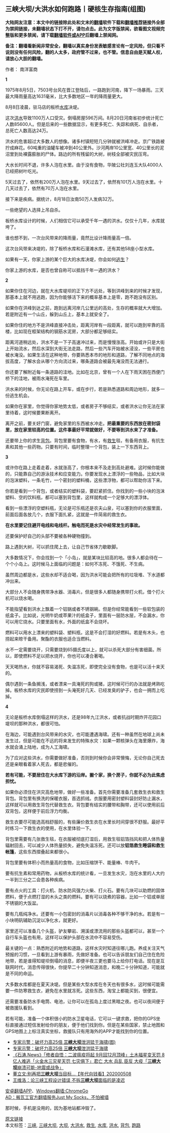  <h2>三峡大坝/大洪水如何跑路丨硬核生存指南(组图)</h2> <p class="notice"><b>大陆网友注意：本文中的链接除此处和文末的<a href="https://github.com/bannedbook/fanqiang" >翻墙</a>软件下载和<a href="https://github.com/killgcd/justmysocks/blob/master/README.md">翻墙推荐</a>链接外全部为禁网链接，未翻墙状态下打不开，请勿点击。此为文字版禁闻，欲看图文视频完整版和更多禁闻，请下载<a href="https://github.com/bannedbook/fanqiang">翻墙软件或APP</a>后翻墙上禁闻网。</p><p>备注：翻墙看新闻非常安全，翻墙以真实身份发表敏感言论有一定风险，但只看不说则没有任何风险，翻的人太多，政府管不过来，也不管。信息自由是天赋人权，请放心大胆的翻墙。</b></p>  <div class="entry"> <p>作者： 南洋富商</p> <p id="conimg"><strong>1</strong></p> <p>1975年8月5日，7503号台风在晋江登陆后，一路跑到河南，降下一场暴雨。三天最大降雨量高达1631毫米，比大多数地区一年的降雨量更大。</p> <p>8月8日凌晨，驻马店的板桥<a href="https://www.bannedbook.org/bnews/tag/%e6%b0%b4%e5%ba%93/" class="st_tag internal_tag" rel="tag" title="标签 水库 下的日志">水库</a>决堤。</p> <p>这次<a href="https://www.bannedbook.org/bnews/tag/%e6%b4%aa%e6%b0%b4/" class="st_tag internal_tag" rel="tag" title="标签 洪水 下的日志">洪水</a>导致1100万人口受灾。倒塌房屋596万间。8月20日河南省初步统计死亡人数85600人。但是后来的一些数据显示，有更多死亡、失踪和病死、自杀者，总死亡人数高达24万。</p> <p>洪水的危害超过大多数人的想像。诸多村镇短短几分钟就被洪峰冲走。京广铁路被拧成麻花。60吨重的油罐车被冲到40公里外。沙河两岸10公里宽、40公里长的泥沼里到处裸露膨胀的尸体。路边的所有残留的大树，树枝全部被灾民压弯。</p> <p>大水长时间不退，许多人泡在水里。由于没有食物，华陂公社刘连玉大队4000人已经把树叶吃光。</p> <p>5天过去了，依然有200万人泡在水里。9天过去了，依然有101万人泡在水里。十几天过去了，依然有70万人泡在水里。</p> <p>接下来是疾病。据统计，8月18日汝南50万人发病32万。</p> <p>一些绝望的人选择上吊自杀。</p> <p>板桥水库设计的时候，人们相信它可以承受千年一遇的洪水。仅仅十几年，水库就垮了。</p> <p>谁也想不到，一次台风带来的降雨量，竟然比设计降雨量高一倍。</p> <p>这次台风带来决堤的，除了板桥水库和石漫滩水库，还有其他58座小型水库。</p> <p>如果有一天，你家上游的某个巨大的水库决堤，你会如何<span class='wp_keywordlink'><a href="https://www.bannedbook.org/forum5/topic38.html" title="劫难逃生有秘诀" target="_blank">逃生</a></span>？</p>  <p>你家上游的水库，是否也曾自称可以抵挡千年一遇的洪水？</p> <p><strong>2</strong></p> <p>如果你住在河边，就在大水库堤坝的正下方不远处，等到洪峰到来的时候才发现，那基本上就不用逃跑，因为你能够活下来的概率基本上是零，跑不跑没有区别。</p> <p>如果你在洪峰到达之前，跑到远离河岸几公里远的高处，生存的概率就大大增加。若是附近有一个山丘，躲到山丘上，基本上就安全了。</p> <p>如果你住的地方不是洪峰直接冲击处，距离河岸有一段距离，就可以跑到牢靠的高楼，比如现在框架结构的钢筋水泥房，大部分都足够结实。</p> <p>距离河道稍远处，洪水不是一下子高速冲过来，而是慢慢涨高。开始或许只是大街上开始流水，然后水深到大街无法走路，然后一些汽车开始被水浸没，一些平房也被水淹没。如果生活在这种地带，你要熟悉本市的地形和道路，了解不同地点的海拔高度，了解水会从哪个方向流过来，哪条道路会被最先淹没而无法通行。</p> <p>你还要了解附近每一条道路的洼地。比如在北京，曾有一个人在下雨天困在西便门桥下的洼地，被雨水淹死在车里。</p> <p>洪水来的时候，你无论在路上开车，或在步行，若是熟悉道路和周边地形，就多一份逃生机会。</p> <p>如果你在家里，你觉得你家地势太低，或者房子不够结实，或者洪水让你无法在家里待着，这时候要果断离开。</p> <p>离开之前，要关好门窗，避免家里的东西被水冲走。<strong>把最重要的东西放在密封袋里，放在家里较高的位置。这件事最好平常就做好，不要等到洪水来了才准备。</strong></p> <p>还要带上你的求生<a href="https://www.bannedbook.org/bnews/tag/%E8%83%8C%E5%8C%85/" class="st_tag internal_tag" rel="tag" title="标签 背包 下的日志">背包</a>。背包里要有食物，有水，有<a href="https://www.bannedbook.org/bnews/tag/%E6%95%91%E7%94%9F/" class="st_tag internal_tag" rel="tag" title="标签 救生 下的日志">救生</a>毯，有备用衣服，有抗生素和其他一些药物。只要有时间，临时整理一个背包，装上一下东西背上。</p> <p><strong>3</strong></p> <p>或许你在路上走着走着，水就涨高了，你根本来不及走到高处避难。这时候你能做的，只能靠自己的游泳技术和应变能力。你要发现水上漂浮的一些物品，比如大块的泡沫塑料，一条毛竹，一个密封的塑料桶，这些漂浮物，都可以帮助你活下来。</p> <p>你若是看到一个背包，或者结实的塑料袋，要赶紧抓住。你找到的一些小块的泡沫塑料、空的饮料瓶，都可以塞到背包里，这样就构成一个足够大的漂浮体。</p>  <p>看到一些漂浮的空塑料瓶，无论是可乐瓶还是农夫山泉，可以塞到你的衣服里面，前面后面各放几个，衣服下面扎紧，这就是一件简易的救生衣。</p> <p><strong>在水里要记住避开电线和电线杆。触电而死是水灾中经常发生的事故。</strong></p> <p>还要保护好自己的头部不要被各种硬物撞到。</p> <p>路上遇到大树，可以抓住爬上去，让自己节省体力歇歇脚。</p> <p>大多数情况下，你会找到一个「小岛」，就是某块比较高的地。很多人都会待在一个个小岛上。这时候马上面临的问题是：如何不冻死、不饿死、不生病。</p> <p>虽然周边都是水，这些水却不适合喝，因为洪水可能会把所有的垃圾堆、下水道都冲出来。</p> <p>大部分人不会随身携带净水器、消毒片。但是很多人都随身携带打火机，借个打火机可以烧水喝。</p> <p>不能指望看到洪水上飘着一个铝锅或者不锈钢碗。但是你经常能看到一些软包装的纸盒子。比如说，光明牛奶或苹果汁的纸盒子，里面有一层防水层，不会漏水，你可以用它烧水。只要里面有水，外面的纸盒不会烧坏。</p> <p>燃料可以用水上漂来的塑料袋、塑料瓶，这是不会打湿的好燃料。若是有木头，也捞起来晾干备用。聚酯的衣服也适合当燃料。</p> <p>水不一定需要烧开，只需要烧到65摄氏度以上，就可以杀死大部分有害细菌。所以，即使燃料不足以把水烧开，你也可以凑合著喝。</p> <p>天天喝热水，你就不容易渴死、失温冻死，即使完全没有食物，也是可以活十来天的。</p> <p>偶尔遇到一条鱼搁浅，或者漂来一具淹死的狗或猪，这时候可行的办法就是烤熟吃掉。板桥水库的灾民即使捞到一头淹死好几天、已经发臭的驴子，也会一拥而上吃掉。</p> <p><strong>4</strong></p> <p>无论是板桥水库倒塌这样的洪水，还是98年九江洪水，或者抗战时期炸开花园口堤坝的那种洪水，都很可怕。</p>  <p>在海边，可能遇到台风带来的水灾，也可能遭遇海啸。还有一种虽然在地球上尚未发生过，但是可能在不远的将来发生的特殊水灾：如果一颗核弹头在海里爆炸，海水就会涌上陆地，成为人工海啸。</p> <p>为了应对这些洪水，你需要做好准备，否则到时候你会非常懊悔，无论你自己死去还是亲眼看着家人死去，都是悲催的。</p> <p><strong>若有可能，不要居住在大水库下游的沿岸。搬个家，换个房子，你就不必为此焦虑担忧。</strong></p> <p>如果你必须住在洪灾高危地带，做好一些准备。首先你需要准备几套救生衣和救生背包。背包里有换洗的保暖衣服，首选抓绒。衣服要用密封塑料袋封好防止漏水，这样就可以用救生背包代替救生衣。背包要有结实的腰带和胸带，还可以使用前后双背包，这样便于前后浮力均衡。</p> <p>救生衣要尽可能选高档舒服的，有些廉价救生衣在水里长时间穿很不舒服。最好平时练习一下救生衣的使用，在水里体验一下。</p> <p>背包里需要有几张救生毯，在衣服被彻底打湿后，用救生毯铝箔挡风和把人体热量辐射回去，可以减少人体热量损失，避免失温冻死。还可以放<strong>铝箔救生睡袋和救生帐篷</strong>，这些东西摺叠起来都很小。</p> <p>背包里要有体积小而热量高的食物，比如压缩饼干、能量棒、牛肉干。</p> <p>要有抗生素和常用药物，从板桥水库的统计看，一旦发生水灾，泡在水里的人大约一半到三分之二会患各种疾病。</p> <p>要有点火的工具：打火机、防水防风强力火柴、打火石。要有几块可以助燃的固体燃料，便于点燃打湿的木头之类的燃料。要有可以烧煮的容器，比如一个铝或单层不锈钢的大饭盆。</p> <p>要有几瓶纯净水。还要有一小包密封的消毒片以消毒各种不够干净的水。若是有一小块明矾辅助沉淀以净化水，就更好。</p> <p>家里还可以准备几个头盔，驴友攀岩、溯溪或漂流用的那些头盔都可以，甚至一个自行车头盔也有用，这样可以保护头部在水流中不容易受伤。</p> <p>最关键的一点：熟悉附近的地势和道路，这样水灾时知道往哪儿跑。养成关注天气预报的习惯，一旦看到上游有暴雨，先做好准备。也可以告诉朋友们自己住在危险地带，若是谁得知堤坝倒塌的消息，即便半夜三更也要马上给你打电话。现在是互联网时代，消息传得很快，你提早二十分钟知道消息，和晚二十分钟知道，可能就是不同的命运。</p> <p>大多数水库都是在夏天决堤。但是某些大型水库在冬天也有很多水，这时候可能需要一件防寒救生衣，避免在水里就冻死。这些东西，淘宝上都能买到，很便宜。</p> <p>还需要准备防水手电筒、电池，让你可以在孤岛上度过黑暗之夜。也可以夜间便于被救援队看到。</p>  <p>若有可能，准备一个体积很小的防水卫星电话，它可以一键求救，把你的GPS坐标直接通过短信发射给你的朋友，便于他们找到你。但是在某些国家，禁止地图和GPS地图上上标注真实坐标，救援队只有用海外的APP才能找到你的位置。</p> <ul class='op-related-articles' title='相关阅读'> <li><a href='https://www.bannedbook.org/bnews/cbnews/20200512/1326959.html' target='_blank'>专家示警：破坏力高25倍 <b>三峡大坝</b>泄洪猛于海啸(图)</a></li> <li><a href='https://www.bannedbook.org/bnews/comments/20200511/1326814.html' target='_blank'>专家示警：破坏力高25倍 <b>三峡大坝</b>泄洪猛于海啸</a></li> <li><a href='https://www.bannedbook.org/bnews/bannedvideo/20200511/1326303.html' target='_blank'>《石涛.News》「修者自悟：二波瘟疫将起 9月回12月顶峰」土木福星变天罚 8亿人难逃「火金水三灾星天罚 七灾俱下」君亡 大水 兵乱 臣反 大疫「<b>三峡大坝</b>崩溃可能-地震或战争」 </a></li> <li><a href='https://www.bannedbook.org/bnews/taiwannews/20200508/1324763.html' target='_blank'>董立文:别再把<b>三峡大坝</b>当目标...【年代向钱看】202000508</a></li> <li><a href='https://www.bannedbook.org/bnews/baitai/20200423/1318005.html' target='_blank'>王维洛：论三峡工程设计错误 不拆<b>三峡大坝</b>面临的是凌迟</a></li> </ul> <div class="texttj"> <a href="https://github.com/bannedbook/fanqiang/wiki/%E7%A6%81%E9%97%BB%E7%BD%91%E5%AE%89%E5%8D%93%E7%BF%BB%E5%A2%99%E6%96%B0%E9%97%BBAPP" target="_blank">安卓翻墙APP</a>、<a href="https://github.com/bannedbook/fanqiang/wiki/Chrome%E4%B8%80%E9%94%AE%E7%BF%BB%E5%A2%99%E5%8C%85" target="_blank">Windows翻墙:ChromeGo</a><br/> <a href="https://github.com/killgcd/justmysocks/blob/master/README.md" target="_blank">AD：搬瓦工官方翻墙服务Just My Socks，不怕被墙</a> </div><p>那时候，手机是没用的，因为基地站都冲毁了。</p><a name='sharetosocial'></a>         <div><a href='https://www.bannedbook.org/bnews/topimagenews/20200515/1328905.html'>原文链接</a></div>  </div><!--END ENTRY--> <div class="postfooter"> <div>本文标签：<a href="https://www.bannedbook.org/bnews/tag/%e4%b8%89%e5%b3%a1/" rel="tag">三峡</a>, <a href="https://www.bannedbook.org/bnews/tag/%e4%b8%89%e5%b3%a1%e5%a4%a7%e5%9d%9d/" rel="tag">三峡大坝</a>, <a href="https://www.bannedbook.org/bnews/tag/%E5%A4%A7%E5%9D%9D/" rel="tag">大坝</a>, <a href="https://www.bannedbook.org/bnews/tag/%E5%A4%A7%E6%B4%AA%E6%B0%B4/" rel="tag">大洪水</a>, <a href="https://www.bannedbook.org/bnews/tag/%E6%95%91%E7%94%9F/" rel="tag">救生</a>, <a href="https://www.bannedbook.org/bnews/tag/%e6%b0%b4%e5%ba%93/" rel="tag">水库</a>, <a href="https://www.bannedbook.org/bnews/tag/%e6%b4%aa%e6%b0%b4/" rel="tag">洪水</a>, <a href="https://www.bannedbook.org/bnews/tag/%E8%83%8C%E5%8C%85/" rel="tag">背包</a>, <a href="https://www.bannedbook.org/bnews/tag/%E8%B7%91%E8%B7%AF/" rel="tag">跑路</a></div>  </div><!--END POSTFOOTER--> 